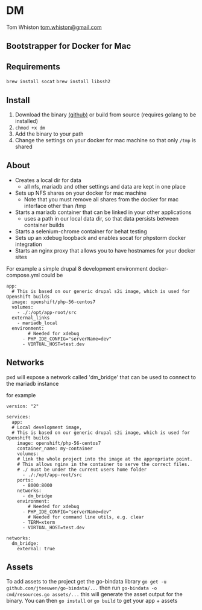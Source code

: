 # DM
Tom Whiston <tom.whiston@gmail.com>

## Bootstrapper for Docker for Mac

## Requirements

`brew install socat`
`brew install libssh2`

## Install

1. Download the binary [(github)](https://github.com/twhiston/dm/releases/) or build from source (requires golang to be installed)
2. `chmod +x dm`
3. Add the binary to your path
4. Change the settings on your docker for mac machine so that only `/tmp` is shared

## About

- Creates a local dir for data
    - all nfs, mariadb and other settings and data are kept in one place
- Sets up NFS shares on your docker for mac machine
    - Note that you must remove all shares from the docker for mac interface other than /tmp
- Starts a mariadb container that can be linked in your other applications
    - uses a path in our local data dir, so that data persists between container builds
- Starts a selenium-chrome container for behat testing
- Sets up an xdebug loopback and enables socat for phpstorm docker integration
- Starts an nginx proxy that allows you to have hostnames for your docker sites

For example a simple drupal 8 development environment docker-compose.yml could be
```
app:
  # This is based on our generic drupal s2i image, which is used for Openshift builds
  image: openshift/php-56-centos7
  volumes:
    - ./:/opt/app-root/src
  external_links
    - mariadb_local
  environment:
        # Needed for xdebug
      - PHP_IDE_CONFIG="serverName=dev"
      - VIRTUAL_HOST=test.dev
```

## Networks

pxd will expose a network called 'dm_bridge' that can be used to connect to the mariadb instance

for example

```
version: "2"

services:
  app:
  # Local development image,
  # This is based on our generic drupal s2i image, which is used for Openshift builds
    image: openshift/php-56-centos7
    container_name: my-container
    volumes:
    # link the whole project into the image at the appropriate point.
    # This allows nginx in the container to serve the correct files.
    # ./ must be under the current users home folder
      - ./:/opt/app-root/src
    ports:
      - 8000:8000
    networks:
      - dm_bridge
    environment:
        # Needed for xdebug
      - PHP_IDE_CONFIG="serverName=dev"
        # Needed for command line utils, e.g. clear
      - TERM=xterm
      - VIRTUAL_HOST=test.dev

networks:
  dm_bridge:
    external: true
 ```


## Assets

To add assets to the project get the go-bindata library
`go get -u github.com/jteeuwen/go-bindata/...`
then run
`go-bindata -o cmd/resources.go assets/...`
this will generate the asset output for the binary. You can then `go install` or `go build` to get your app + assets



